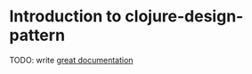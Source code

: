 # Introduction to clojure-design-pattern

TODO: write [great documentation](http://jacobian.org/writing/what-to-write/)

